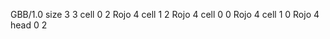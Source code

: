 <gs-board without-header> GBB/1.0
size 3 3
cell 0 2 Rojo 4 
cell 1 2 Rojo 4 
cell 0 0 Rojo 4 
cell 1 0 Rojo 4 
head 0 2 </gs-board>